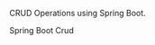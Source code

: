 <p>CRUD Operations using Spring Boot.</p>
<p Author - Husnain Ul Hassan</p>
<p> Spring Boot Crud</p>
